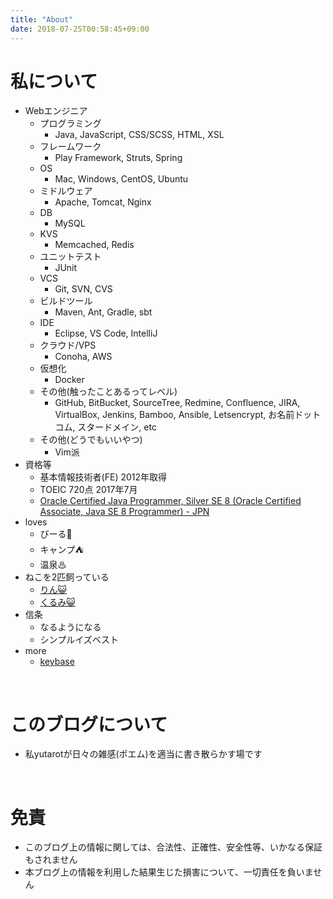 ```yaml
---
title: "About"
date: 2018-07-25T00:58:45+09:00
---
```


# 私について

* Webエンジニア
    * プログラミング
        * Java, JavaScript, CSS/SCSS, HTML, XSL
    * フレームワーク
        * Play Framework, Struts, Spring
    * OS
        * Mac, Windows, CentOS, Ubuntu
    * ミドルウェア
        * Apache, Tomcat, Nginx
    * DB
        * MySQL
    * KVS
        * Memcached, Redis
    * ユニットテスト
        * JUnit
    * VCS
        * Git, SVN, CVS
    * ビルドツール
        * Maven, Ant, Gradle, sbt
    * IDE
        * Eclipse, VS Code, IntelliJ
    * クラウド/VPS
        * Conoha, AWS
    * 仮想化
        * Docker
    * その他(触ったことあるってレベル)
        * GitHub, BitBucket, SourceTree, Redmine, Confluence, JIRA, VirtualBox, Jenkins, Bamboo, Ansible, Letsencrypt, お名前ドットコム, スタードメイン, etc
    * その他(どうでもいいやつ)
        * Vim派
* 資格等
    * 基本情報技術者(FE) 2012年取得
    * TOEIC 720点 2017年7月
    * [Oracle Certified Java Programmer, Silver SE 8 (Oracle Certified Associate, Java SE 8 Programmer) - JPN](https://www.youracclaim.com/badges/f6144432-241f-4d44-87cf-232291ad4968/public_url)
* loves
    * びーる🍺
    * キャンプ⛺
    * 温泉♨
* ねこを2匹飼っている
    * <a target="_blank" href="https://mstdn.binfish.jp/tags/%E3%82%8A%E3%82%93">りん😺</a>
    * <a target="_blank" href="https://mstdn.binfish.jp/tags/%E3%81%8F%E3%82%8B%E3%81%BF">くるみ😺</a>
* 信条
    * なるようになる
    * シンプルイズベスト
* more
    * <a target="_blank" href="https://keybase.io/yutarot">keybase</a>

<br>

# このブログについて

* 私yutarotが日々の雑感(ポエム)を適当に書き散らかす場です

<br>

# 免責

* このブログ上の情報に関しては、合法性、正確性、安全性等、いかなる保証もされません
* 本ブログ上の情報を利用した結果生じた損害について、一切責任を負いません
